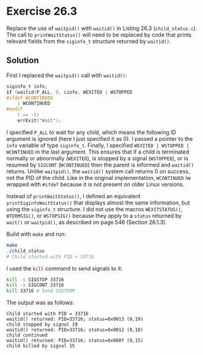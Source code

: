 # Exercise 26.3

Replace the use of `waitpid()` with `waitid()` in Listing 26.3 (`child_status.c`). The
call to `printWaitStatus()` will need to be replaced by code that prints relevant fields
from the `siginfo_t` structure returned by `waitid()`.

## Solution

First I replaced the `waitpid()` call with `waitid()`:

```c
siginfo_t info;
if (waitid(P_ALL, 0, &info, WEXITED | WSTOPPED
#ifdef WCONTINUED
	| WCONTINUED
#endif
	) == -1)
	errExit("Wait");
```

I specified `P_ALL` to wait for any child, which means the following ID argument is ignored
(here I just specified it as 0). I passed a pointer to the `info` variable of type `siginfo_t`.
Finally, I specified `WEXITED | WSTOPPED | WCONTINUED` in the last argument. This ensures
that if a child is terminated normally or abnormally (`WEXITED`), is stopped by a signal (`WSTOPPED`),
or is resumed by `SIGCONT` (`WCONTINUED`) then the parent is informed and `waitid()` returns.
Unlike `waitpid()`, the `waitid()` system call returns 0 on success, not the PID of the child.
Like in the original implementation, `WCONTINUED` iw wrapped with `#ifdef` because it is not
present on older Linux versions.

Instead of `printWaitStatus()`, I defined an equivalent `printSiginfoWaitStatus()` that
displays almost the same information, but using the `siginfo_t` structure. I did not use the
macros `WEXITSTATUS()`, `WTERMSIG()`, or `WSTOPSIG()` because they apply to a `status` returned
by `wait()` or `waitpid()`, as described on page 546 (Section 26.1.3).

Build with `make` and run:

```bash
make
./child_status
# Child started with PID = 33716
```

I used the `kill` command to send signals to it:

```bash
kill -s SIGSTOP 33716
kill -s SIGCONT 33716
kill 33716 # Send SIGTERM
```

The output was as follows:

```
Child started with PID = 33716
waitid() returned: PID=33716; status=0x0013 (0,19)
child stopped by signal 19
waitid() returned: PID=33716; status=0x0012 (0,18)
child continued
waitid() returned: PID=33716; status=0x000f (0,15)
child killed by signal 15
```
